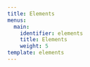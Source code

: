 ```yaml
---
title: Elements
menus:
  main:
    identifier: elements
    title: Elements
    weight: 5
template: elements
---
```


